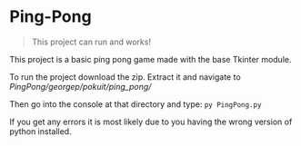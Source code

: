 Ping-Pong
=========

> This project can run and works!

This project is a basic ping pong game made with the base Tkinter module.

To run the project download the zip. Extract it and navigate to *PingPong/georgep/pokuit/ping_pong/*

Then go into the console at that directory and type:
`py PingPong.py`

If you get any errors it is most likely due to you having the wrong version of python installed.